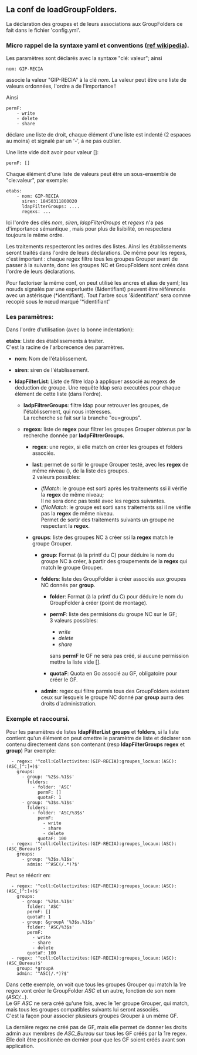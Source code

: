 ## La conf de loadGroupFolders.
La déclaration des groupes et de leurs associations aux GroupFolders ce fait dans le fichier 'config.yml'.

### Micro rappel de la syntaxe yaml et conventions ([ref wikipedia](https://en.wikipedia.org/wiki/YAML)).
Les paramètres sont déclarés avec la syntaxe "clé: valeur";
ainsi 

	nom: GIP-RECIA

associe la valeur "GIP-RECIA" à la clé *nom*.
La valeur peut être une liste de valeurs ordonnées, l'ordre a de l'importance !

Ainsi 

	permF:
		- write
		- delete
		- share

déclare une liste de droit, chaque élément d'une liste est indenté (2 espaces au moins) et signalé par un '-', à ne pas oublier.

Une liste vide doit avoir pour valeur []:

	permF: []

Chaque élément d'une liste de valeurs peut être un sous-ensemble de "cle:valeur", par exemple:

	etabs:
		- nom: GIP-RECIA
		  siren: 18450311800020
		  ldapFilterGroups: ....
	      regexs: ...

Ici l'ordre des clés *nom*, *siren*, *ldapFilterGroups* et *regexs* n'a pas d'importance sémantique , mais pour plus de lisibilité, on respectera toujours le même ordre.


Les traitements respecteront les ordres des listes.
Ainsi les établissements seront traités  dans l'ordre de leurs déclarations.
De même pour les regexs, c'est important : chaque regex filtre tous les groupes Grouper avant de passer à la suivante, donc les groupes NC et GroupFolders sont créés dans l'ordre de leurs déclarations.


Pour factoriser la même conf, on peut utilisé les ancres et alias  de yaml; les nœuds signalés par une esperluette (&identifiant)
peuvent être  référencés avec un astérisque (*identifiant). Tout l'arbre sous '&identifiant' sera comme recopié sous le nœud marqué '*identifiant'




### Les paramètres:
Dans l'ordre d'utilisation (avec la bonne indentation):

**etabs**: Liste des établissements à traiter.  
	C'est la racine de l'arborecence des paramètres.

- **nom**: Nom de l'établissement.

- **siren**: siren de l'établissement.

- **ldapFilterList**: Liste de filtre ldap à appliquer associé au regexs de deduction de groupe.
	Une requête ldap sera executées pour chaque élément de cette liste (dans l'ordre).
	- **ladpFiltrerGroups**: filtre ldap pour retrouver les groupes, de l'établissement, qui nous intéresses.  
		La recherche se fait sur la branche "ou=groups".

	- **regexs**: liste de **regex** pour filtrer les groupes Grouper obtenus par la recherche donnée par **ladpFiltrerGroups**.

		- **regex**: une regex, si elle match on créer les groupes et folders associés.

		- **last**: permet de sortir le groupe Grouper testé, avec les **regex** de même niveau (), de la liste des groupes.  
		2 valeurs possibles:
			- *ifMatch*:	le groupe est sorti après les traitements ssi il vérifie la **regex** de même niveau;  
			Il ne sera donc pas testé avec les regexs suivantes.
			- *ifNoMatch*: le groupe est sorti sans traitements ssi il ne vérifie pas la **regex** de même niveau.  
		Permet de sortir des traitements suivants un groupe ne respectant la **regex**.

		- **groups**: liste des groupes NC à créer ssi la **regex** match le groupe Grouper.  
			- **group**: Format (à la printf du C) pour déduire le nom du groupe NC à créer, à partir des groupements de la **regex** qui match le groupe Grouper. 

			- **folders**: liste des GroupFolder à créer associés aux groupes NC donnés par **group**.
				- **folder**: Format (à la printf du C) pour déduire le nom du GroupFolder à créer (point de montage).

				- **permF**: liste des permisions du groupe NC sur le GF;  
						3 valeurs possibles:
					- *write*
					- *delete*
					- *share*
				
					sans **permF** le GF ne sera pas créé, si aucune permission mettre la liste vide [].
				- **quotaF**: Quota en Go associé au GF, obligatoire pour créer le GF.

			- **admin**: regex qui filtre parmis tous des GroupFolders existant ceux sur lesquels le groupe NC donné par **group** aurra des droits d'administration.

### Exemple et raccoursi.
Pour les paramètres de listes **ldapFilterList** **groups** et **folders**, si la liste contient qu'un élément
on peut omettre le paramètre de liste et déclarer son contenu directement dans son contenant (resp **ldapFilterGroups** **regex** et **group**)
Par exemple:

      - regex: '^coll:Collectivites:(GIP-RECIA):groupes_locaux:(ASC):(ASC_[^:]+)$'
        groups:
          - group: '%2$s.%1$s'
            folders:
              - folder: 'ASC'
                permF: []
                quotaF: 1
          - group: '%3$s.%1$s'
            folders:
              - folder: 'ASC/%3$s'
                permF:
                  - write
                  - share
                  - delete
                quotaF: 100
      - regex: '^coll:Collectivites:(GIP-RECIA):groupes_locaux:(ASC):(ASC_Bureau)$'
        groups:
          - group: '%3$s.%1$s'
            admin: '^ASC(/.*)?$'

Peut se réécrir en:      

      - regex: '^coll:Collectivites:(GIP-RECIA):groupes_locaux:(ASC):(ASC_[^:]+)$'
        groups:
          - group: '%2$s.%1$s'
            folder: 'ASC'
            permF: []
            quotaF: 1
          - group: &groupA '%3$s.%1$s' 
            folder: 'ASC/%3$s'
            permF:
              - write
              - share
              - delete
            quotaF: 100
	  - regex: '^coll:Collectivites:(GIP-RECIA):groupes_locaux:(ASC):(ASC_Bureau)$'
        group: *groupA
        admin: '^ASC(/.*)?$'

Dans cette exemple, on voit que tous les groupes Grouper qui match la 1re regex vont créer le GroupFolder *ASC* et un autre, fonction de son nom (*ASC/...*).  
Le GF *ASC* ne sera créé qu'une fois, avec le 1er groupe  Grouper, qui match, mais tous les groupes compatibles suivants lui seront associés.  
C'est la façon pour associer plusieurs groupes Grouper à un même GF.

La dernière regex ne créé pas de GF, mais elle permet de donner les droits admin aux membres de *ASC_Bureau* sur tous les GF créés par la 1re regex.
Elle doit être positionée en dernier pour que les GF soient créés avant son application.
